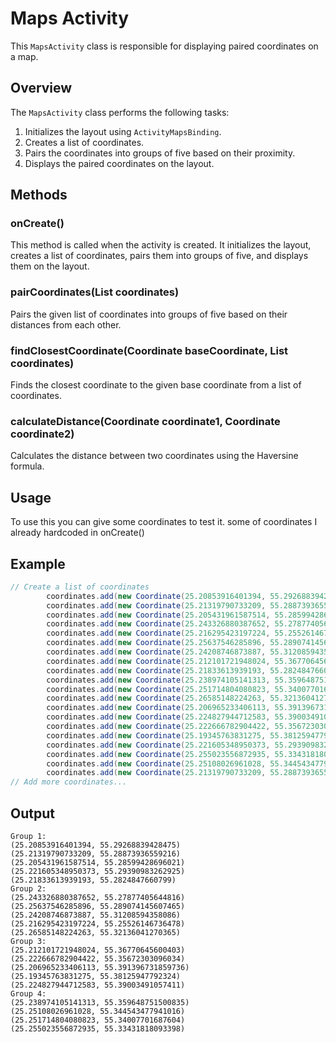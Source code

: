 # Maps Activity

This `MapsActivity` class is responsible for displaying paired coordinates on a map.

## Overview

The `MapsActivity` class performs the following tasks:

1. Initializes the layout using `ActivityMapsBinding`.
2. Creates a list of coordinates.
3. Pairs the coordinates into groups of five based on their proximity.
4. Displays the paired coordinates on the layout.

## Methods

### onCreate()

This method is called when the activity is created. It initializes the layout, creates a list of coordinates, pairs them into groups of five, and displays them on the layout.

### pairCoordinates(List<Coordinate> coordinates)

Pairs the given list of coordinates into groups of five based on their distances from each other.

### findClosestCoordinate(Coordinate baseCoordinate, List<Coordinate> coordinates)

Finds the closest coordinate to the given base coordinate from a list of coordinates.

### calculateDistance(Coordinate coordinate1, Coordinate coordinate2)

Calculates the distance between two coordinates using the Haversine formula.

## Usage

To use this you can give some coordinates to test it. some of coordinates I already hardcoded in onCreate()

## Example

```java
// Create a list of coordinates
        coordinates.add(new Coordinate(25.20853916401394, 55.29268839428475));
        coordinates.add(new Coordinate(25.21319790733209, 55.28873936559216));
        coordinates.add(new Coordinate(25.205431961587514, 55.28599428696021));
        coordinates.add(new Coordinate(25.243326880387652, 55.27877405644816));
        coordinates.add(new Coordinate(25.216295423197224, 55.25526146736478));
        coordinates.add(new Coordinate(25.25637546285896, 55.289074145607465));
        coordinates.add(new Coordinate(25.24208746873887, 55.31208594358086));
        coordinates.add(new Coordinate(25.212101721948024, 55.36770645600403));
        coordinates.add(new Coordinate(25.21833613939193, 55.2824847660799));
        coordinates.add(new Coordinate(25.238974105141313, 55.359648751500835));
        coordinates.add(new Coordinate(25.251714804080823, 55.34007701687604));
        coordinates.add(new Coordinate(25.26585148224263, 55.32136041270365));
        coordinates.add(new Coordinate(25.206965233406113, 55.391396731859736));
        coordinates.add(new Coordinate(25.224827944712583, 55.39003491057411));
        coordinates.add(new Coordinate(25.222666782904422, 55.35672303096034));
        coordinates.add(new Coordinate(25.19345763831275, 55.38125947792324));
        coordinates.add(new Coordinate(25.221605348950373, 55.29390983262925));
        coordinates.add(new Coordinate(25.255023556872935, 55.33431818093398));
        coordinates.add(new Coordinate(25.25108026961028, 55.344543477941016));
        coordinates.add(new Coordinate(25.21319790733209, 55.28873936559216));
// Add more coordinates...
```

## Output

```
Group 1:
(25.20853916401394, 55.29268839428475)
(25.21319790733209, 55.28873936559216)
(25.205431961587514, 55.28599428696021)
(25.221605348950373, 55.29390983262925)
(25.21833613939193, 55.2824847660799)
Group 2:
(25.243326880387652, 55.27877405644816)
(25.25637546285896, 55.289074145607465)
(25.24208746873887, 55.31208594358086)
(25.216295423197224, 55.25526146736478)
(25.26585148224263, 55.32136041270365)
Group 3:
(25.212101721948024, 55.36770645600403)
(25.222666782904422, 55.35672303096034)
(25.206965233406113, 55.391396731859736)
(25.19345763831275, 55.38125947792324)
(25.224827944712583, 55.39003491057411)
Group 4:
(25.238974105141313, 55.359648751500835)
(25.25108026961028, 55.344543477941016)
(25.251714804080823, 55.34007701687604)
(25.255023556872935, 55.33431818093398)
```

